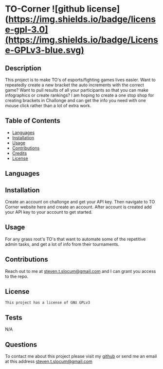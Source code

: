 # TO-Corner ![github license](https://img.shields.io/badge/license-gpl-3.0](https://img.shields.io/badge/License-GPLv3-blue.svg)

## Description 

This project is to make TO's of esports/fighting games lives easier. Want to repeatedly create a new bracket the auto increments with the correct game? Want to pull results of all your participants so that you can make infographics or create rankings? I am hoping to create a one stop shop for creating brackets in Challonge and can get the info you need with one mouse click rather than a lot of extra work.


## Table of Contents 

* [Languages](#languages)
* [Installation](#installation)
* [Usage](#usage)
* [Contributions](#contributions)
* [Credits](#credits)
* [License](#license)

## Languages



## Installation

Create an account on challonge and get your API key. Then navigate to TO Corner website here and create an account. After account is created add your API key to your account to get started.


## Usage 

For any grass root's TO's that want to automate some of the repetitive admin tasks, and get a lot of info from their tournaments.

## Contributions
Reach out to me at steven.t.slocum@gmail.com and I can grant you access to the repo.

## License
    This project has a license of GNU GPLv3

## Tests
N/A

## Questions
To contact me about this project please visit my [github](https://github.com/gunther123) or send me an email at this address [steven.t.slocum@gmail.com](steven.t.slocum@gmail.com)
